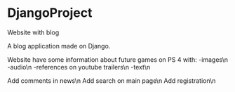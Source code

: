 # DjangoProject
Website with blog

A blog application made on Django.

Website have some information about future games on PS 4 with:
-images\n
-audio\n
-references on youtube trailers\n
-text\n

Add comments in news\n
Add search on main page\n
Add registration\n
